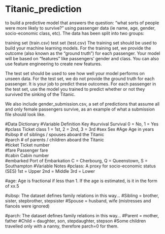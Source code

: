 # Titanic_prediction
to build a predictive model that answers the question: “what sorts of people were more likely to survive?” using passenger data (ie name, age, gender, socio-economic class, etc).
The data has been split into two groups:

training set (train.csv)
test set (test.csv)
The training set should be used to build your machine learning models. For the training set, we provide the outcome (also known as the “ground truth”) for each passenger. Your model will be based on “features” like passengers’ gender and class. You can also use feature engineering to create new features.

The test set should be used to see how well your model performs on unseen data. For the test set, we do not provide the ground truth for each passenger. It is your job to predict these outcomes. For each passenger in the test set, use the model you trained to predict whether or not they survived the sinking of the Titanic.

We also include gender_submission.csv, a set of predictions that assume all and only female passengers survive, as an example of what a submission file should look like.

#Data Dictionary
#Variable	Definition	Key
#survival	Survival	0 = No, 1 = Yes
#pclass	Ticket class	1 = 1st, 2 = 2nd, 3 = 3rd
#sex	Sex	
#Age	Age in years	
#sibsp	# of siblings / spouses aboard the Titanic	
#parch	# of parents / children aboard the Titanic	
#ticket	Ticket number	
#fare	Passenger fare	
#cabin	Cabin number	
#embarked	Port of Embarkation	C = Cherbourg, Q = Queenstown, S = Southampton
#Variable Notes
#pclass: A proxy for socio-economic status (SES)
1st = Upper
2nd = Middle
3rd = Lower

#age: Age is fractional if less than 1. If the age is estimated, is it in the form of xx.5

#sibsp: The dataset defines family relations in this way...
#Sibling = brother, sister, stepbrother, stepsister
#Spouse = husband, wife (mistresses and fiancés were ignored)

#parch: The dataset defines family relations in this way...
#Parent = mother, father
#Child = daughter, son, stepdaughter, stepson
#Some children travelled only with a nanny, therefore parch=0 for them.
